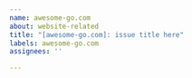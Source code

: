 ```yaml
---
name: awesome-go.com
about: website-related
title: "[awesome-go.com]: issue title here"
labels: awesome-go.com
assignees: ''

---
```


<!--
before opening the issue we recommend that you read our contribution guide, there we talk about how you can contribute to awesome-go.
https://github.com/Cori1109/awesome-go/blob/main/CONTRIBUTING.md
-->
